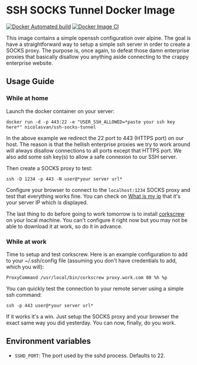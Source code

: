 
# SSH SOCKS Tunnel Docker Image

[![Docker Automated build](https://img.shields.io/docker/automated/nicolasvan/ssh-socks-tunnel)](https://hub.docker.com/repository/docker/nicolasvan/ssh-socks-tunnel) [![Docker Image CI](https://github.com/nicolas-van/ssh-socks-tunnel-docker/workflows/Docker%20Image%20CI/badge.svg)](https://github.com/nicolas-van/ssh-socks-tunnel-docker/actions?query=workflow%3A%22Docker+Image+CI%22)

This image contains a simple openssh configuration over alpine. The goal is have a straightforward way to setup a simple ssh server in order to create a SOCKS proxy. The purpose is, once again, to defeat those damn enterprise proxies that basically disallow you anything aside connecting to the crappy enterprise website.

## Usage Guide

### While at home

Launch the docker container on your server:

    docker run -d -p 443:22 -e "USER_SSH_ALLOWED=*paste your ssh key here*" nicolasvan/ssh-socks-tunnel

In the above example we redirect the 22 port to 443 (HTTPS port) on our host. The reason is that the hellish enterprise proxies we try to work around will always disallow connections to all ports except that HTTPS port. We also add some ssh key(s) to allow a safe connexion to our SSH server.

Then create a SOCKS proxy to test:

    ssh -D 1234 -p 443 -N user@*your server url*
    
Configure your browser to connect to the `localhost:1234` SOCKS proxy and test that everything works fine. You can check on [What is my ip](http://whatismyipaddress.com/) that it's your server IP which is displayed.

The last thing to do before going to work tomorrow is to install [corkscrew](https://github.com/bryanpkc/corkscrew) on your local machine. You can't configure it right now but you may not be able to download it at work, so do it in advance.

### While at work

Time to setup and test corkscrew. Here is an example configuration to add to your ~/.ssh/config file (assuming you don't have credentials to add, which you will):

    ProxyCommand /usr/local/bin/corkscrew proxy.work.com 80 %h %p
    
You can quickly test the connection to your remote server using a simple ssh command:

    ssh -p 443 user@*your server url*

If it works it's a win. Just setup the SOCKS proxy and your browser the exact same way you did yesterday. You can now, finally, do you work.

## Environment variables

* `SSHD_PORT`: The port used by the sshd process. Defaults to 22.
